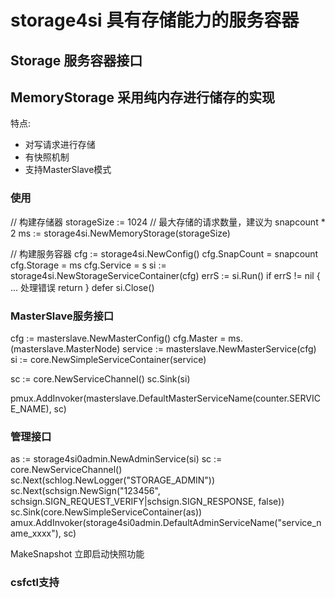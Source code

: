 # storage4si 具有存储能力的服务容器

## Storage 服务容器接口

## MemoryStorage 采用纯内存进行储存的实现

特点:
* 对写请求进行存储
* 有快照机制
* 支持MasterSlave模式

### 使用

// 构建存储器
storageSize := 1024 // 最大存储的请求数量，建议为 snapcount * 2
ms := storage4si.NewMemoryStorage(storageSize)

// 构建服务容器
cfg := storage4si.NewConfig()
cfg.SnapCount = snapcount
cfg.Storage = ms
cfg.Service = s
si := storage4si.NewStorageServiceContainer(cfg)
errS := si.Run()
if errS != nil {
	... 处理错误
	return
}
defer si.Close()

### MasterSlave服务接口

cfg := masterslave.NewMasterConfig()
cfg.Master = ms.(masterslave.MasterNode)
service := masterslave.NewMasterService(cfg)
si := core.NewSimpleServiceContainer(service)

sc := core.NewServiceChannel()
sc.Sink(si)

pmux.AddInvoker(masterslave.DefaultMasterServiceName(counter.SERVICE_NAME), sc)

### 管理接口

as := storage4si0admin.NewAdminService(si)
sc := core.NewServiceChannel()
sc.Next(schlog.NewLogger("STORAGE_ADMIN"))
sc.Next(schsign.NewSign("123456", schsign.SIGN_REQUEST_VERIFY|schsign.SIGN_RESPONSE, false))
sc.Sink(core.NewSimpleServiceContainer(as))
amux.AddInvoker(storage4si0admin.DefaultAdminServiceName("service_name_xxxx"), sc)

MakeSnapshot 立即启动快照功能

### csfctl支持